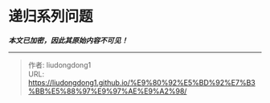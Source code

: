 # 递归系列问题

***本文已加密，因此其原始内容不可见！***

---

> 作者: liudongdong1  
> URL: https://liudongdong1.github.io/%E9%80%92%E5%BD%92%E7%B3%BB%E5%88%97%E9%97%AE%E9%A2%98/  

